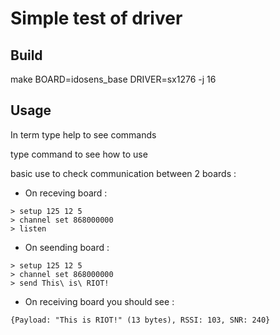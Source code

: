 # Simple test of driver

## Build

make BOARD=idosens_base DRIVER=sx1276 -j 16

## Usage

In term type help to see commands

type command to see how to use

basic use to check communication between 2 boards :

* On receving board :
```
> setup 125 12 5
> channel set 868000000
> listen
```

* On seending board :
```
> setup 125 12 5
> channel set 868000000
> send This\ is\ RIOT!
```

* On receiving board you should see :
```
{Payload: "This is RIOT!" (13 bytes), RSSI: 103, SNR: 240}
```
